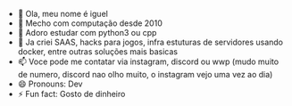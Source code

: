 - 👋 Ola, meu nome é iguel
- 👀 Mecho com computação desde 2010
- 🌱 Adoro estudar com python3 ou cpp
- 💞️ Ja criei SAAS, hacks para jogos, infra estuturas de servidores usando docker, entre outras soluções mais basicas 
- 📫 Voce pode me contatar via instagram, discord ou wwp (mudo muito de numero, discord nao olho muito, o instagram vejo uma vez ao dia)
- 😄 Pronouns: Dev
- ⚡ Fun fact: Gosto de dinheiro

<!---
Miguel-M777/Miguel-M777 is a ✨ special ✨ repository because its `README.md` (this file) appears on your GitHub profile.
You can click the Preview link to take a look at your changes.
--->
